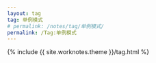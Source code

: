 ```yaml
---
layout: tag
tag: 单例模式
# permalink: /notes/tag/单例模式/
permalink: /Tag:单例模式
---
```

{% include {{ site.worknotes.theme }}/tag.html %}